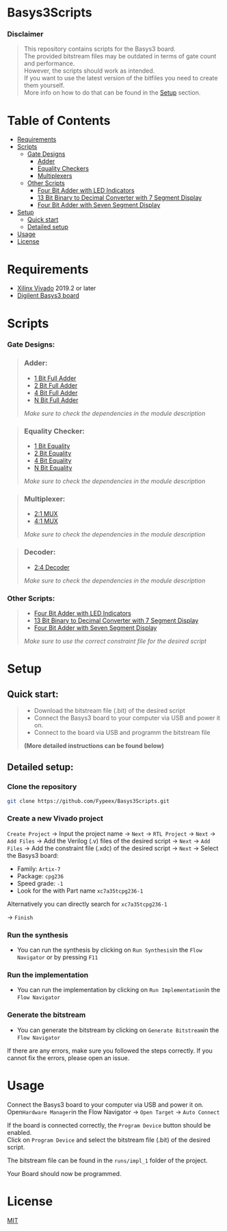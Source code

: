 # Basys3Scripts

### Disclaimer
> This repository contains scripts for the Basys3 board. <br>
> The provided bitstream files may be outdated in terms of gate count and performance. <br>
> However, the scripts should work as intended. <br>
> If you want to use the latest version of the bitfiles you need to create them yourself. <br>
> More info on how to do that can be found in the [Setup](#setup) section.

# Table of Contents
* [Requirements](#requirements)
* [Scripts](#scripts)
    * [Gate Designs](#gate-designs)
        * [Adder](#Adder)
        * [Equality Checkers](#equality-checkers)
        * [Multiplexers](#multiplexers)
    * [Other Scripts](#other-scripts)
       * [Four Bit Adder with LED Indicators](#other-scripts)
       * [13 Bit Binary to Decimal Converter with 7 Segment Display](#other-scripts)
       * [Four Bit Adder with Seven Segment Display](#other-scripts)
* [Setup](#setup)
    * [Quick start](#quick-start)
    * [Detailed setup](#detailed-setup)
* [Usage](#usage)
* [License](#license)

# Requirements
* [Xilinx Vivado](https://www.xilinx.com/products/design-tools/vivado.html) 2019.2 or later
* [Digilent Basys3 board](https://reference.digilentinc.com/reference/programmable-logic/basys-3/start)

# Scripts
### Gate Designs:
> ### Adder:
> * [1 Bit Full Adder](https://github.com/Fypeex/Basys3Scripts/blob/main/GateDesign/Adder/oneBitAdder.v)
> * [2 Bit Full Adder](https://github.com/Fypeex/Basys3Scripts/blob/main/GateDesign/Adder/twoBitAdder.v)
> * [4 Bit Full Adder](https://github.com/Fypeex/Basys3Scripts/blob/main/GateDesign/Adder/fourBitAdder.v)
> * [N Bit Full Adder](https://github.com/Fypeex/Basys3Scripts/blob/main/GateDesign/Adder/nBitAdder.v)
> 
> _Make sure to check the dependencies in the module description_

> ### Equality Checker:
> * [1 Bit Equality](https://github.com/Fypeex/Basys3Scripts/blob/main/GateDesign/Equality/oneBitEquality.v)
> * [2 Bit Equality](https://github.com/Fypeex/Basys3Scripts/blob/main/GateDesign/Equality/twoBitEquality.v)
> * [4 Bit Equality](https://github.com/Fypeex/Basys3Scripts/blob/main/GateDesign/Equality/fourBitEquality.v)
> * [N Bit Equality](https://github.com/Fypeex/Basys3Scripts/blob/main/GateDesign/Equality/nBitEquality.v)
>
> _Make sure to check the dependencies in the module description_

> ### Multiplexer:
> * [2:1 MUX](https://github.com/Fypeex/Basys3Scripts/blob/main/GateDesigns/MUX/twoOneMUX.v)
> * [4:1 MUX](https://github.com/Fypeex/Basys3Scripts/blob/main/GateDesigns/MUX/fourOneMUX.v)
>
> _Make sure to check the dependencies in the module description_

> ### Decoder:
> * [2:4 Decoder](https://github.com/Fypeex/Basys3Scripts/blob/main/GateDesigns/Decoder/twoFourDecoder.v)
>
> _Make sure to check the dependencies in the module description_

### Other Scripts:
> * [Four Bit Adder with LED Indicators](https://github.com/Fypeex/Basys3Scripts/tree/main/BehaviouralDesign/4BitAdderLED)
> * [13 Bit Binary to Decimal Converter with 7 Segment Display](https://github.com/Fypeex/Basys3Scripts/tree/main/BehaviouralDesign/BinaryToDecimalConverter)
> * [Four Bit Adder with Seven Segment Display](https://github.com/Fypeex/Basys3Scripts/tree/main/Scripts/4BitAdder7Segment)
>
> _Make sure to use the correct constraint file for the desired script_
# Setup
## Quick start: 
> * Download the bitstream file (.bit) of the desired script
> * Connect the Basys3 board to your computer via USB and power it on.
> * Connect to the board via USB and programm the bitstream file
>
> <b>(More detailed instructions can be found below)</b>

## Detailed setup:
### Clone the repository

```bash
git clone https://github.com/Fypeex/Basys3Scripts.git
```

### Create a new Vivado project
 `Create Project` → Input the project name → `Next` → `RTL Project` → 
 `Next` → `Add Files` → Add the Verilog (.v) files of the desired script → 
 `Next` → `Add Files` → Add the constraint file (.xdc) of the desired script →
 `Next` → Select the Basys3 board: <br>
 
 * Family: `Artix-7`
 * Package: `cpg236`
 * Speed grade: `-1`
 * Look for the with Part name `xc7a35tcpg236-1`
 
 Alternatively you can directly search for `xc7a35tcpg236-1`
 
 → `Finish`


### Run the synthesis
* You can run the synthesis by clicking on `Run Synthesis`in the `Flow Navigator` or by pressing `F11`
### Run the implementation
* You can run the implementation by clicking on `Run Implementation`in the `Flow Navigator`
### Generate the bitstream
* You can generate the bitstream by clicking on `Generate Bitstream`in the `Flow Navigator`

If there are any errors, make sure you followed the steps correctly.
If you cannot fix the errors, please open an issue.

# Usage

 Connect the Basys3 board to your computer via USB and power it on. <br>
 Open`Hardware Manager`in the Flow Navigator →
 `Open Target` → `Auto Connect` <br>
 
 If the board is connected correctly, the `Program Device` button should be enabled. <br>
 Click on `Program Device` and select the bitstream file (.bit) of the desired script. <br>
 
 The bitstream file can be found in the `runs/impl_1` folder of the project. <br>
 
 Your Board should now be programmed.


# License
[MIT](https://github.com/Fypeex/Basys3Scripts/blob/main/LICENSE)


